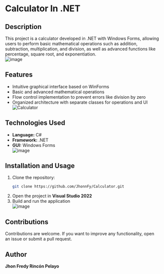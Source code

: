 # Calculator In .NET  

## Description  
This project is a calculator developed in .NET with Windows Forms, allowing users to perform basic mathematical operations such as addition, subtraction, multiplication, and division, as well as advanced functions like percentage, square root, and exponentiation.  
![image](https://github.com/user-attachments/assets/e3a6105f-a794-449a-a808-d90aedaca6c2)
## Features  
- Intuitive graphical interface based on WinForms  
- Basic and advanced mathematical operations  
- Flow control implementation to prevent errors like division by zero  
- Organized architecture with separate classes for operations and UI  
![Calculator](https://github.com/user-attachments/assets/1a78c4f3-15b7-4efd-8bf5-1ab6abd2f7f9)
## Technologies Used  
- **Language:** C#  
- **Framework:** .NET  
- **GUI:** Windows Forms  
![image](https://github.com/user-attachments/assets/fca065f2-f2be-437d-8033-ce80beb2a89a)
## Installation and Usage  
1. Clone the repository:  
   ```sh
   git clone https://github.com/JhonnFy/Calculator.git
   ```  
2. Open the project in **Visual Studio 2022**  
3. Build and run the application  
![image](https://github.com/user-attachments/assets/77ae2574-3e55-4cf0-b3fd-93af5dcad8d1)
## Contributions  
Contributions are welcome. If you want to improve any functionality, open an issue or submit a pull request.  

## Author  
**Jhon Fredy Rincón Pelayo**  

